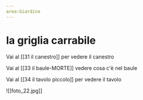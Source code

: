 ```yaml
---
area:Giardino
---
```

# la griglia carrabile

Vai al [[31 il canestro]] per vedere il canestro

Vai al [[33 il baule-MORTE]] vedere cosa c'è nel baule

Vai al [[34 il tavolo piccolo]] per vedere il tavolo

![[foto_22.jpg]]